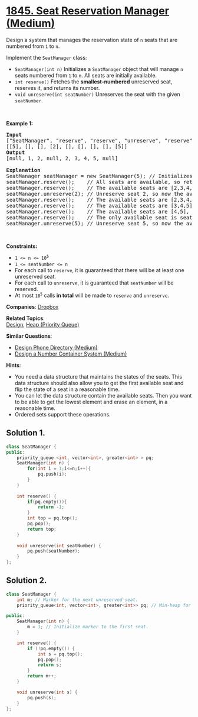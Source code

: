 # [1845. Seat Reservation Manager (Medium)](https://leetcode.com/problems/seat-reservation-manager)

<p>Design a system that manages the reservation state of <code>n</code> seats that are numbered from <code>1</code> to <code>n</code>.</p>

<p>Implement the <code>SeatManager</code> class:</p>

<ul>
	<li><code>SeatManager(int n)</code> Initializes a <code>SeatManager</code> object that will manage <code>n</code> seats numbered from <code>1</code> to <code>n</code>. All seats are initially available.</li>
	<li><code>int reserve()</code> Fetches the <strong>smallest-numbered</strong> unreserved seat, reserves it, and returns its number.</li>
	<li><code>void unreserve(int seatNumber)</code> Unreserves the seat with the given <code>seatNumber</code>.</li>
</ul>

<p>&nbsp;</p>
<p><strong class="example">Example 1:</strong></p>

<pre>
<strong>Input</strong>
[&quot;SeatManager&quot;, &quot;reserve&quot;, &quot;reserve&quot;, &quot;unreserve&quot;, &quot;reserve&quot;, &quot;reserve&quot;, &quot;reserve&quot;, &quot;reserve&quot;, &quot;unreserve&quot;]
[[5], [], [], [2], [], [], [], [], [5]]
<strong>Output</strong>
[null, 1, 2, null, 2, 3, 4, 5, null]

<strong>Explanation</strong>
SeatManager seatManager = new SeatManager(5); // Initializes a SeatManager with 5 seats.
seatManager.reserve();    // All seats are available, so return the lowest numbered seat, which is 1.
seatManager.reserve();    // The available seats are [2,3,4,5], so return the lowest of them, which is 2.
seatManager.unreserve(2); // Unreserve seat 2, so now the available seats are [2,3,4,5].
seatManager.reserve();    // The available seats are [2,3,4,5], so return the lowest of them, which is 2.
seatManager.reserve();    // The available seats are [3,4,5], so return the lowest of them, which is 3.
seatManager.reserve();    // The available seats are [4,5], so return the lowest of them, which is 4.
seatManager.reserve();    // The only available seat is seat 5, so return 5.
seatManager.unreserve(5); // Unreserve seat 5, so now the available seats are [5].
</pre>

<p>&nbsp;</p>
<p><strong>Constraints:</strong></p>

<ul>
	<li><code>1 &lt;= n &lt;= 10<sup>5</sup></code></li>
	<li><code>1 &lt;= seatNumber &lt;= n</code></li>
	<li>For each call to <code>reserve</code>, it is guaranteed that there will be at least one unreserved seat.</li>
	<li>For each call to <code>unreserve</code>, it is guaranteed that <code>seatNumber</code> will be reserved.</li>
	<li>At most <code>10<sup>5</sup></code> calls <strong>in total</strong> will be made to <code>reserve</code> and <code>unreserve</code>.</li>
</ul>


**Companies**:
[Dropbox](https://leetcode.com/company/dropbox)

**Related Topics**:  
[Design](https://leetcode.com/tag/design), [Heap (Priority Queue)](https://leetcode.com/tag/heap-priority-queue)

**Similar Questions**:
* [Design Phone Directory (Medium)](https://leetcode.com/problems/design-phone-directory)
* [Design a Number Container System (Medium)](https://leetcode.com/problems/design-a-number-container-system)

**Hints**:
* You need a data structure that maintains the states of the seats. This data structure should also allow you to get the first available seat and flip the state of a seat in a reasonable time.
* You can let the data structure contain the available seats. Then you want to be able to get the lowest element and erase an element, in a reasonable time.
* Ordered sets support these operations.

## Solution 1.

```cpp
class SeatManager {
public:
    priority_queue <int, vector<int>, greater<int> > pq;
    SeatManager(int n) {
        for(int i = 1;i<=n;i++){
            pq.push(i);
        }
    }
    
    int reserve() {
        if(pq.empty()){
            return -1;
        }
        int top = pq.top();
        pq.pop();
        return top;
    }
    
    void unreserve(int seatNumber) {
        pq.push(seatNumber);
    }
};
```

## Solution 2.

```cpp
class SeatManager {
    int m; // Marker for the next unreserved seat.
    priority_queue<int, vector<int>, greater<int>> pq; // Min-heap for unreserved seats.

public:
    SeatManager(int n) {
        m = 1; // Initialize marker to the first seat.
    }

    int reserve() {
        if (!pq.empty()) {
            int s = pq.top();
            pq.pop();
            return s;
        }
        return m++;
    }

    void unreserve(int s) {
        pq.push(s);
    }
};

```
